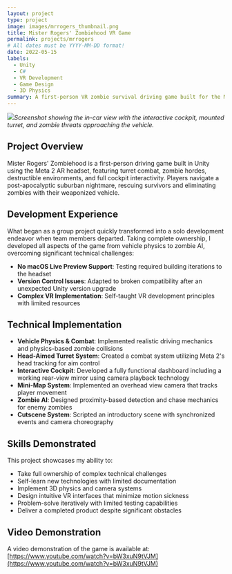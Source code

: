 ```yaml
---
layout: project
type: project
image: images/mrrogers_thumbnail.png
title: Mister Rogers' Zombiehood VR Game
permalink: projects/mrrogers
# All dates must be YYYY-MM-DD format!
date: 2022-05-15
labels:
  - Unity
  - C#
  - VR Development
  - Game Design
  - 3D Physics
summary: A first-person VR zombie survival driving game built for the Meta 2 headset. After team members departed, I took sole ownership of the project, implementing vehicle physics, head-aimed turret combat, an interactive cockpit with rear-view camera playback, mini-map system, zombie AI, and a scripted intro cutscene.
---
```


<img class="ui rounded image" src="../images/mrrogers_gameplay.png">*Screenshot showing the in-car view with the interactive cockpit, mounted turret, and zombie threats approaching the vehicle.*

## Project Overview

Mister Rogers' Zombiehood is a first-person driving game built in Unity using the Meta 2 AR headset, featuring turret combat, zombie hordes, destructible environments, and full cockpit interactivity. Players navigate a post-apocalyptic suburban nightmare, rescuing survivors and eliminating zombies with their weaponized vehicle.

## Development Experience

What began as a group project quickly transformed into a solo development endeavor when team members departed. Taking complete ownership, I developed all aspects of the game from vehicle physics to zombie AI, overcoming significant technical challenges:

- **No macOS Live Preview Support**: Testing required building iterations to the headset
- **Version Control Issues**: Adapted to broken compatibility after an unexpected Unity version upgrade
- **Complex VR Implementation**: Self-taught VR development principles with limited resources

## Technical Implementation

- **Vehicle Physics & Combat**: Implemented realistic driving mechanics and physics-based zombie collisions
- **Head-Aimed Turret System**: Created a combat system utilizing Meta 2's head tracking for aim control
- **Interactive Cockpit**: Developed a fully functional dashboard including a working rear-view mirror using camera playback technology
- **Mini-Map System**: Implemented an overhead view camera that tracks player movement
- **Zombie AI**: Designed proximity-based detection and chase mechanics for enemy zombies
- **Cutscene System**: Scripted an introductory scene with synchronized events and camera choreography

## Skills Demonstrated

This project showcases my ability to:
- Take full ownership of complex technical challenges
- Self-learn new technologies with limited documentation
- Implement 3D physics and camera systems
- Design intuitive VR interfaces that minimize motion sickness
- Problem-solve iteratively with limited testing capabilities
- Deliver a completed product despite significant obstacles

## Video Demonstration

A video demonstration of the game is available at: [https://www.youtube.com/watch?v=bW3xuN9tVJM](https://www.youtube.com/watch?v=bW3xuN9tVJM)